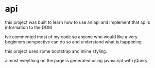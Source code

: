 # api

this project was built to learn how to use an api and implement that api's information to the DOM

ive commented most of my code so anyone who would like a very beginners perspective can do so and understand what is happening

this project uses some bootstrap and inline styling.

almost eveything on the page is generated using javascript with jQuery 